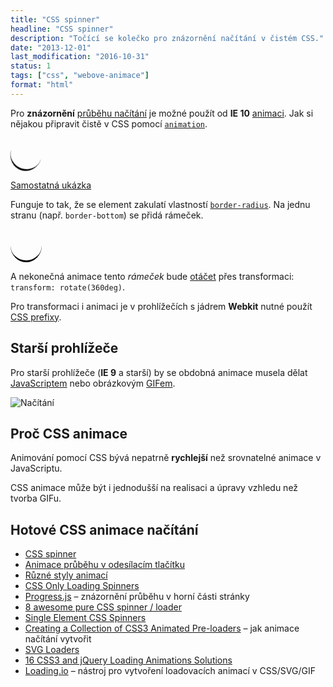 ```yaml
---
title: "CSS spinner"
headline: "CSS spinner"
description: "Točící se kolečko pro znázornění načítání v čistém CSS."
date: "2013-12-01"
last_modification: "2016-10-31"
status: 1
tags: ["css", "webove-animace"]
format: "html"
---
```


<p>Pro <b>znázornění</b> <a href="/animace-nacitani">průběhu načítání</a> je možné použít od <b>IE 10</b> <a href="/animace">animaci</a>. Jak si nějakou připravit čistě v CSS pomocí <a href="/animation"><code>animation</code></a>.</p>

<div class="live">
<style>
.kolecko {
    width: 50px; 
    height: 50px;
    -webkit-animation: tocit 1s infinite linear;
    animation: tocit 1s infinite linear;
    border-radius: 50%;
    border-bottom: 3px solid black;
}
@-webkit-keyframes tocit {
    to {-webkit-transform: rotate(360deg)}
}
@keyframes tocit {
    to {transform: rotate(360deg)}
}
</style>
<div class="kolecko"></div>
</div>

<p><a href="http://kod.djpw.cz/nhcb">Samostatná ukázka</a></p>

<p>Funguje to tak, že se element zakulatí vlastností <a href="/border-radius"><code>border-radius</code></a>. Na jednu stranu (např. <code>border-bottom</code>) se přidá rámeček.</p>

<div class="live">
<style>
.koleckoBezAnimace {
    width: 50px; 
    height: 50px;
    border-radius: 50%;
    border-bottom: 3px solid black;
}
</style>
<div class="koleckoBezAnimace"></div>
</div>

<p>A nekonečná animace tento <i>rámeček</i> bude <a href="/rotace">otáčet</a> přes transformaci: <code>transform: rotate(360deg)</code>.</p>

<p>Pro transformaci i animaci je v prohlížečích s jádrem <b>Webkit</b> nutné použít <a href="/css-prefixy">CSS prefixy</a>.</p>

<h2 id="starsi-prohlizece">Starší prohlížeče</h2>
<p>Pro starší prohlížeče (<b>IE 9</b> a starší) by se obdobná animace musela dělat <a href="/js">JavaScriptem</a> nebo obrázkovým <a href="/format-obrazku#gif">GIFem</a>.</p>

<div class="live">
  <img src="/files/ajax/loading.gif" alt="Načítání">
</div>

<h2 id="proc">Proč CSS animace</h2>

<p>Animování pomocí CSS bývá nepatrně <b>rychlejší</b> než srovnatelné animace v JavaScriptu.</p>

<p>CSS animace může být i jednodušší na realisaci a úpravy vzhledu než tvorba GIFu.</p>

<h2 id="hotova-reseni">Hotové CSS animace načítání</h2>

<ul>
  <li><a href="http://lea.verou.me/2013/11/cleanest-css-spinner-ever/">CSS spinner</a></li>
  
  <li><a href="http://tympanus.net/Development/ProgressButtonStyles/">Animace průběhu v odesílacím tlačítku</a></li>
  
  <li><a href="http://tobiasahlin.com/spinkit/">Různé styly animací</a></li>
  
  <li><a href="http://www.paulund.co.uk/playground/demo/css-only-loading-spinner/">CSS Only Loading Spinners</a></li>
  
  <li><a href="http://usablica.github.io/progress.js/">Progress.js</a> – znázornění průběhu v horní části stránky</li>
  
  <li><a href="https://www.dev-metal.com/8-awesome-spinners-loaders-pure-css/">8 awesome pure CSS spinner / loader</a></li>
  
  <li><a href="http://projects.lukehaas.me/css-loaders/">Single Element CSS Spinners</a></li>
  
  <li><a href="http://webdesign.tutsplus.com/tutorials/creating-a-collection-of-css3-animated-pre-loaders--cms-21978">Creating a Collection of CSS3 Animated Pre-loaders</a> – jak animace načítání vytvořit</li>
  
  <li><a href="http://samherbert.net/svg-loaders/">SVG Loaders</a></li>
  
  <li><a href="http://designmodo.com/css3-jquery-loading-animations/">16 CSS3 and jQuery Loading Animations Solutions</a></li>
  
  <li><a href="http://loading.io/">Loading.io</a> – nástroj pro vytvoření loadovacích animací v CSS/SVG/GIF</li>
</ul>

